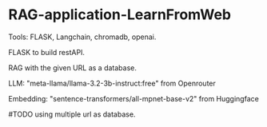 # RAG-application-LearnFromWeb

Tools: FLASK, Langchain, chromadb, openai.

FLASK to build restAPI.

RAG with the given URL as a database.

LLM: "meta-llama/llama-3.2-3b-instruct:free" from Openrouter

Embedding: "sentence-transformers/all-mpnet-base-v2" from Huggingface

#TODO using multiple url as database.
